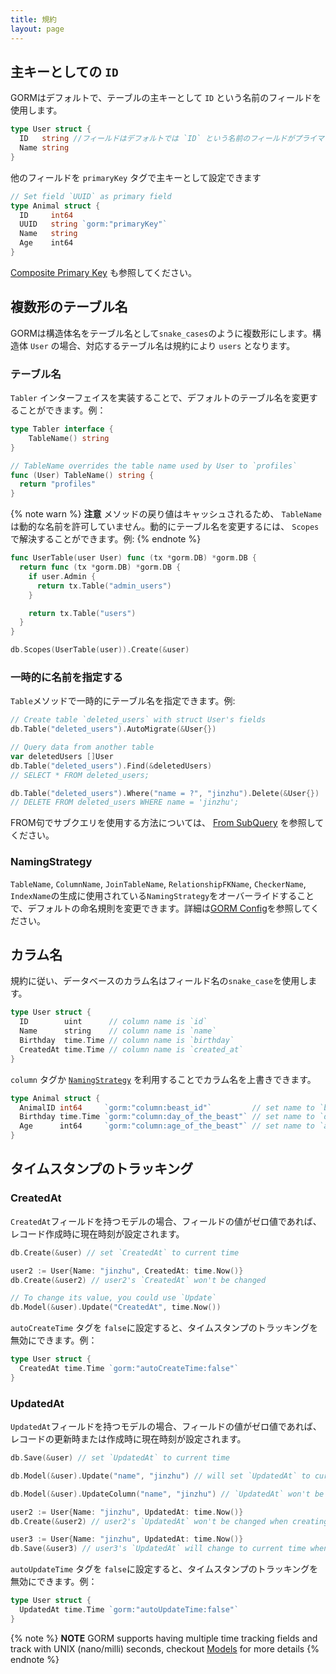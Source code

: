 ```yaml
---
title: 規約
layout: page
---
```


## 主キーとしての `ID`

GORMはデフォルトで、テーブルの主キーとして `ID` という名前のフィールドを使用します。

```go
type User struct {
  ID   string //フィールドはデフォルトでは `ID` という名前のフィールドがプライマリフィールドとして使われます。
  Name string
}
```

他のフィールドを `primaryKey` タグで主キーとして設定できます

```go
// Set field `UUID` as primary field
type Animal struct {
  ID     int64
  UUID   string `gorm:"primaryKey"`
  Name   string
  Age    int64
}
```

[Composite Primary Key](composite_primary_key.html) も参照してください。

## 複数形のテーブル名

GORMは構造体名をテーブル名として`snake_cases`のように複数形にします。構造体 `User` の場合、対応するテーブル名は規約により `users` となります。

### テーブル名

`Tabler` インターフェイスを実装することで、デフォルトのテーブル名を変更することができます。例：

```go
type Tabler interface {
    TableName() string
}

// TableName overrides the table name used by User to `profiles`
func (User) TableName() string {
  return "profiles"
}
```

{% note warn %}
**注意** メソッドの戻り値はキャッシュされるため、 `TableName`は動的な名前を許可していません。動的にテーブル名を変更するには、 `Scopes` で解決することができます。例:
{% endnote %}

```go
func UserTable(user User) func (tx *gorm.DB) *gorm.DB {
  return func (tx *gorm.DB) *gorm.DB {
    if user.Admin {
      return tx.Table("admin_users")
    }

    return tx.Table("users")
  }
}

db.Scopes(UserTable(user)).Create(&user)
```

### 一時的に名前を指定する

`Table`メソッドで一時的にテーブル名を指定できます。例:

```go
// Create table `deleted_users` with struct User's fields
db.Table("deleted_users").AutoMigrate(&User{})

// Query data from another table
var deletedUsers []User
db.Table("deleted_users").Find(&deletedUsers)
// SELECT * FROM deleted_users;

db.Table("deleted_users").Where("name = ?", "jinzhu").Delete(&User{})
// DELETE FROM deleted_users WHERE name = 'jinzhu';
```

FROM句でサブクエリを使用する方法については、 [From SubQuery](advanced_query.html#from_subquery) を参照してください。

### <span id="naming_strategy">NamingStrategy</span>

`TableName`, `ColumnName`, `JoinTableName`, `RelationshipFKName`, `CheckerName`, `IndexName`の生成に使用されている`NamingStrategy`をオーバーライドすることで、デフォルトの命名規則を変更できます。詳細は[GORM Config](gorm_config.html#naming_strategy)を参照してください。

## カラム名

規約に従い、データベースのカラム名はフィールド名の`snake_case`を使用します。

```go
type User struct {
  ID        uint      // column name is `id`
  Name      string    // column name is `name`
  Birthday  time.Time // column name is `birthday`
  CreatedAt time.Time // column name is `created_at`
}
```

`column` タグか [`NamingStrategy`](#naming_strategy) を利用することでカラム名を上書きできます。

```go
type Animal struct {
  AnimalID int64     `gorm:"column:beast_id"`         // set name to `beast_id`
  Birthday time.Time `gorm:"column:day_of_the_beast"` // set name to `day_of_the_beast`
  Age      int64     `gorm:"column:age_of_the_beast"` // set name to `age_of_the_beast`
}
```

## タイムスタンプのトラッキング

### CreatedAt

`CreatedAt`フィールドを持つモデルの場合、フィールドの値がゼロ値であれば、レコード作成時に現在時刻が設定されます。

```go
db.Create(&user) // set `CreatedAt` to current time

user2 := User{Name: "jinzhu", CreatedAt: time.Now()}
db.Create(&user2) // user2's `CreatedAt` won't be changed

// To change its value, you could use `Update`
db.Model(&user).Update("CreatedAt", time.Now())
```

`autoCreateTime` タグを `false`に設定すると、タイムスタンプのトラッキングを無効にできます。例：

```go
type User struct {
  CreatedAt time.Time `gorm:"autoCreateTime:false"`
}
```

### UpdatedAt

`UpdatedAt`フィールドを持つモデルの場合、フィールドの値がゼロ値であれば、レコードの更新時または作成時に現在時刻が設定されます。

```go
db.Save(&user) // set `UpdatedAt` to current time

db.Model(&user).Update("name", "jinzhu") // will set `UpdatedAt` to current time

db.Model(&user).UpdateColumn("name", "jinzhu") // `UpdatedAt` won't be changed

user2 := User{Name: "jinzhu", UpdatedAt: time.Now()}
db.Create(&user2) // user2's `UpdatedAt` won't be changed when creating

user3 := User{Name: "jinzhu", UpdatedAt: time.Now()}
db.Save(&user3) // user3's `UpdatedAt` will change to current time when updating
```

`autoUpdateTime` タグを `false`に設定すると、タイムスタンプのトラッキングを無効にできます。例：

```go
type User struct {
  UpdatedAt time.Time `gorm:"autoUpdateTime:false"`
}
```

{% note %}
**NOTE** GORM supports having multiple time tracking fields and track with UNIX (nano/milli) seconds, checkout [Models](models.html#time_tracking) for more details
{% endnote %}
